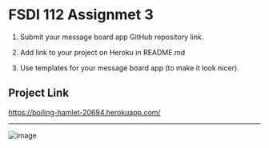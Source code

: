 # FSDI 112 Assignmet 3

1. Submit your message board app GitHub repository link.

2. Add link to your project on Heroku in README.md

3. Use templates for your message board app (to make it look nicer).

## Project Link
https://boiling-hamlet-20694.herokuapp.com/

___
![image](https://user-images.githubusercontent.com/61714687/172263402-9ef522ed-c22e-4779-a2fb-a3079679e1da.png)
